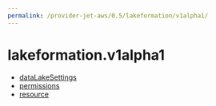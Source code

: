 ```yaml
---
permalink: /provider-jet-aws/0.5/lakeformation/v1alpha1/
---
```


# lakeformation.v1alpha1



* [dataLakeSettings](dataLakeSettings.md)
* [permissions](permissions.md)
* [resource](resource.md)